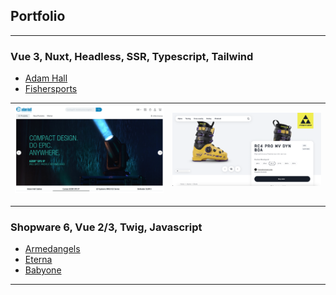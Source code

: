 ## Portfolio

---

### Vue 3, Nuxt, Headless, SSR, Typescript, Tailwind

- [Adam Hall](/portfolio/projects/adamhall)
- [Fishersports](/portfolio/projects/fishersports)

| <img src="images/adamhall/home.png"/>  | <img src="images/fishersports/home.png"/> |
| ------------- | ------------- |

---

### Shopware 6, Vue 2/3, Twig, Javascript

- [Armedangels](/portfolio/projects/armedangels)
- [Eterna](/portfolio/projects/eterna)
- [Babyone](/portfolio/projects/babyone)

---
